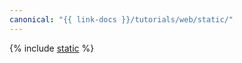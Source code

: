 ```yaml
---
canonical: "{{ link-docs }}/tutorials/web/static/"
---
```


{% include [static](../../../_tutorials/applied/static.md) %}